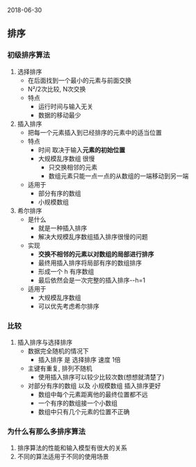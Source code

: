 2018-06-30

## 排序

### 初级排序算法
1. 选择排序
    - 在后面找到一个最小的元素与前面交换
    - N²/2次比较, N次交换
    - 特点
        - 运行时间与输入无关
        - 数据的移动最少
2. 插入排序
    - 把每一个元素插入到已经排序的元素中的适当位置
    - 特点
        - 时间 取决于输入**元素的初始位置**
        - 大规模乱序数组 很慢
            - 只交换相邻的元素
            - 数组元素只能一点一点的从数组的一端移动到另一端
    - 适用于
        - 部分有序的数组
        - 小规模数组
3. 希尔排序
    - 是什么
        - 就是一种插入排序
        - 解决大规模乱序数组插入排序很慢的问题
    - 实现
        - **交换不相邻的元素以对数组的局部进行排序**
        - 最终用插入排序将局部有序的数组排序
        - 形成一个 h 有序数组
        - 最后依然会是一次完整的插入排序--h=1
    - 适用于
        - 大规模乱序数组
        - 可以优先考虑希尔排序

### 比较
1. 插入排序与选择排序
    - 数据完全随机的情况下
        - 插入排序 是 选择排序 速度 1倍
    - 主键有重复, 排列不随机
        - 使用插入排序可以较少比较次数(想想就清楚了)
    - 对部分有序的数组 以及 小规模数组 插入排序更好
        - 数组中每个元素距离他的最终位置都不远
        - 一个有序的数组接一个小数组
        - 数组中只有几个元素的位置不正确

### 为什么有那么多排序算法
1. 排序算法的性能和输入模型有很大的关系
2. 不同的算法适用于不同的使用场景
    
